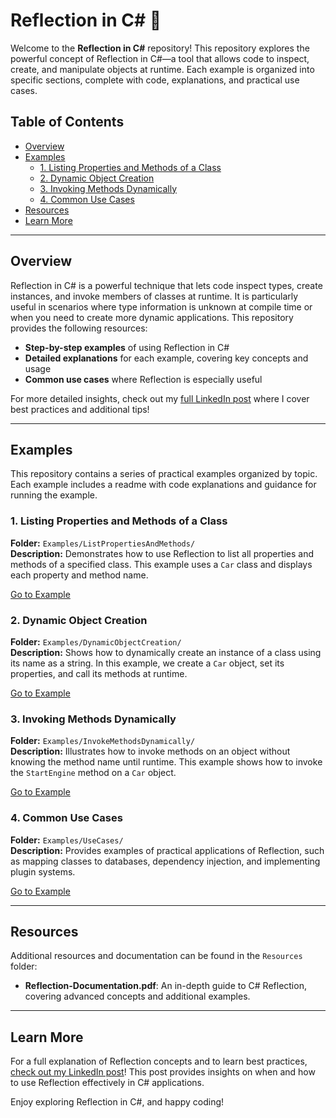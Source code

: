 # Reflection in C# 🚀

Welcome to the **Reflection in C#** repository! This repository explores the powerful concept of Reflection in C#—a tool that allows code to inspect, create, and manipulate objects at runtime. Each example is organized into specific sections, complete with code, explanations, and practical use cases.

## Table of Contents
- [Overview](#overview)
- [Examples](#examples)
  - [1. Listing Properties and Methods of a Class](#1-listing-properties-and-methods-of-a-class)
  - [2. Dynamic Object Creation](#2-dynamic-object-creation)
  - [3. Invoking Methods Dynamically](#3-invoking-methods-dynamically)
  - [4. Common Use Cases](#4-common-use-cases)
- [Resources](#resources)
- [Learn More](#learn-more)

---

## Overview

Reflection in C# is a powerful technique that lets code inspect types, create instances, and invoke members of classes at runtime. It is particularly useful in scenarios where type information is unknown at compile time or when you need to create more dynamic applications. This repository provides the following resources:

- **Step-by-step examples** of using Reflection in C#
- **Detailed explanations** for each example, covering key concepts and usage
- **Common use cases** where Reflection is especially useful

For more detailed insights, check out my [full LinkedIn post](#) where I cover best practices and additional tips!

---

## Examples

This repository contains a series of practical examples organized by topic. Each example includes a readme with code explanations and guidance for running the example.

### 1. Listing Properties and Methods of a Class

**Folder:** `Examples/ListPropertiesAndMethods/`  
**Description:** Demonstrates how to use Reflection to list all properties and methods of a specified class. This example uses a `Car` class and displays each property and method name.

[Go to Example](examples/ListPropertiesAndMethods/readme.md)

### 2. Dynamic Object Creation

**Folder:** `Examples/DynamicObjectCreation/`  
**Description:** Shows how to dynamically create an instance of a class using its name as a string. In this example, we create a `Car` object, set its properties, and call its methods at runtime.

[Go to Example](examples/DynamicObjectCreation/readme.md)

### 3. Invoking Methods Dynamically

**Folder:** `Examples/InvokeMethodsDynamically/`  
**Description:** Illustrates how to invoke methods on an object without knowing the method name until runtime. This example shows how to invoke the `StartEngine` method on a `Car` object.

[Go to Example](examples/InvokeMethodsDynamically/readme.md)

### 4. Common Use Cases

**Folder:** `Examples/UseCases/`  
**Description:** Provides examples of practical applications of Reflection, such as mapping classes to databases, dependency injection, and implementing plugin systems.

[Go to Example](examples/UseCases/readme.md)

---

## Resources

Additional resources and documentation can be found in the `Resources` folder:
- **Reflection-Documentation.pdf**: An in-depth guide to C# Reflection, covering advanced concepts and additional examples.

---

## Learn More

For a full explanation of Reflection concepts and to learn best practices, [check out my LinkedIn post](#)! This post provides insights on when and how to use Reflection effectively in C# applications.

Enjoy exploring Reflection in C#, and happy coding!
